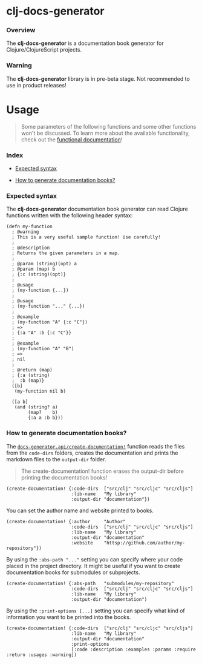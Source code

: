 
# clj-docs-generator

### Overview

The <strong>clj-docs-generator</strong> is a documentation book generator for Clojure/ClojureScript
projects.

### Warning

The <strong>clj-docs-generator</strong> library is in pre-beta stage.
Not recommended to use in product releases!

# Usage

> Some parameters of the following functions and some other functions won't be discussed.
  To learn more about the available functionality, check out the
  [functional documentation](documentation/COVER.md)!

### Index

- [Expected syntax](#expected-syntax)

- [How to generate documentation books?](#how-to-generate-documentation-books)

### Expected syntax

The <strong>clj-docs-generator</strong> documentation book generator can read Clojure
functions written with the following header syntax:

```
(defn my-function
  ; @warning
  ; This is a very useful sample function! Use carefully!
  ;
  ; @description
  ; Returns the given parameters in a map.
  ;
  ; @param (string)(opt) a
  ; @param (map) b
  ; {:c (string)(opt)}
  ;
  ; @usage
  ; (my-function {...})
  ;
  ; @usage
  ; (my-function "..." {...})
  ;
  ; @example
  ; (my-function "A" {:c "C"})
  ; =>
  ; {:a "A" :b {:c "C"}}
  ;
  ; @example
  ; (my-function "A" "B")
  ; =>
  ; nil
  ;
  ; @return (map)
  ; {:a (string)
  ;  :b (map)}
  ([b]
   (my-function nil b)

  ([a b]
   (and (string? a)
        (map?    b)
        {:a a :b b}))
```

### How to generate documentation books?

The [`docs-generator.api/create-documentation!`](documentation/clj/docs/API.md#create-documentation)
function reads the files from the `code-dirs` folders, creates the documentation
and prints the markdown files to the `output-dir` folder.

> The create-documentation! function erases the output-dir before printing
  the documentation books!

```
(create-documentation! {:code-dirs  ["src/clj" "src/cljc" "src/cljs"]
                        :lib-name   "My library"
                        :output-dir "documentation"})
```

You can set the author name and website printed to books.

```
(create-documentation! {:author     "Author"
                        :code-dirs  ["src/clj" "src/cljc" "src/cljs"]
                        :lib-name   "My library"
                        :output-dir "documentation"
                        :website    "httsp://github.com/author/my-repository"})
```

By using the `:abs-path "..."` setting you can specify where your code placed in
the project directory. It might be useful if you want to create documentation books
for submodules or subprojects.

```
(create-documentation! {:abs-path   "submodules/my-repository"
                        :code-dirs  ["src/clj" "src/cljc" "src/cljs"]
                        :lib-name   "My library"
                        :output-dir "documentation")
```

By using the `:print-options [...]` setting you can specify what kind of information
you want to be printed into the books.

```
(create-documentation! {:code-dirs  ["src/clj" "src/cljc" "src/cljs"]
                        :lib-name   "My library"
                        :output-dir "documentation"
                        :print-options
                        [:code :description :examples :params :require :return :usages :warning])
```
